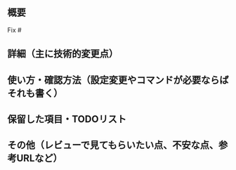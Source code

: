 ## 概要
Fix # <!-- 対応するISSUEがある場合，ここに番号を書く -->

## 詳細（主に技術的変更点）

## 使い方・確認方法（設定変更やコマンドが必要ならばそれも書く）

## 保留した項目・TODOリスト

## その他（レビューで見てもらいたい点、不安な点、参考URLなど）


